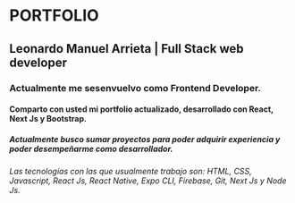 # PORTFOLIO 
## Leonardo Manuel Arrieta | Full Stack web developer
### Actualmente me sesenvuelvo como Frontend Developer.
####  Comparto con usted mi portfolio actualizado, desarrollado con React,  Next Js y Bootstrap.
##### Actualmente busco sumar proyectos para poder adquirir experiencia y poder desempeñarme como desarrollador.
###### Las tecnologías con las que usualmente trabajo son: HTML, CSS, Javascript, React Js, React Native, Expo CLI, Firebase, Git, Next Js y Node Js.
